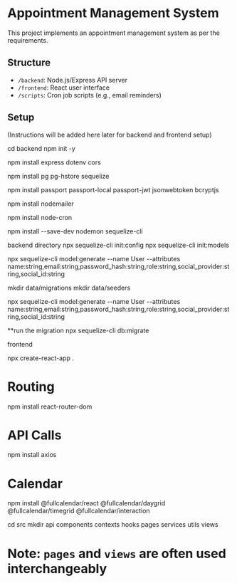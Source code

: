 # Appointment Management System

This project implements an appointment management system as per the requirements.

## Structure

*   `/backend`: Node.js/Express API server
*   `/frontend`: React user interface
*   `/scripts`: Cron job scripts (e.g., email reminders)

## Setup

(Instructions will be added here later for backend and frontend setup)


cd backend
npm init -y

npm install express dotenv cors

npm install pg pg-hstore sequelize

npm install passport passport-local passport-jwt jsonwebtoken bcryptjs

npm install nodemailer

npm install node-cron

npm install --save-dev nodemon sequelize-cli

backend directory
npx sequelize-cli init:config
npx sequelize-cli init:models

npx sequelize-cli model:generate --name User --attributes name:string,email:string,password_hash:string,role:string,social_provider:string,social_id:string

mkdir data/migrations
mkdir data/seeders

npx sequelize-cli model:generate --name User --attributes name:string,email:string,password_hash:string,role:string,social_provider:string,social_id:string

**run the migration
npx sequelize-cli db:migrate


frontend

npx create-react-app .

# Routing
npm install react-router-dom

# API Calls
npm install axios

# Calendar
npm install @fullcalendar/react @fullcalendar/daygrid @fullcalendar/timegrid @fullcalendar/interaction


cd src
mkdir api components contexts hooks pages services utils views
# Note: `pages` and `views` are often used interchangeably

